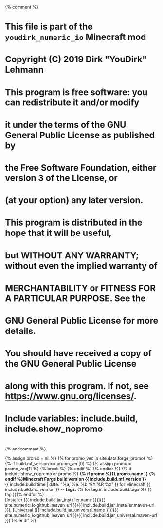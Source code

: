 {% comment %}
# This file is part of the `youdirk_numeric_io` Minecraft mod
# Copyright (C) 2019  Dirk "YouDirk" Lehmann
#
# This program is free software: you can redistribute it and/or modify
# it under the terms of the GNU General Public License as published by
# the Free Software Foundation, either version 3 of the License, or
# (at your option) any later version.
#
# This program is distributed in the hope that it will be useful,
# but WITHOUT ANY WARRANTY; without even the implied warranty of
# MERCHANTABILITY or FITNESS FOR A PARTICULAR PURPOSE.  See the
# GNU General Public License for more details.
#
# You should have received a copy of the GNU General Public License
# along with this program.  If not, see <https://www.gnu.org/licenses/>.

#
# Include variables: include.build, include.show_nopromo
#
{% endcomment %}

{% assign promo = nil %}
{% for promo_vec in site.data.forge_promos %}
{%   if build.mf_version == promo_vec[0] %}
{%     assign promo = promo_vec[1] %}
{%     break %}
{%   endif %}
{% endfor %}
{% if include.show_nopromo or promo %}
**{% if promo
  %}<span class="mf_item_promo" style="background-color: {{
  promo.color }};">{{ promo.name }}</span> {%
endif %}Minecraft Forge build version {{ include.build.mf_version }}**  
<span class="mf_item_stats">{{
  include.build.time | date: "%a, %e. %b %Y %R %z"
}} for Minecraft {{
  include.build.mc_version
}} -- __tags:__ {%
  for tag in include.build.tags %} <span class="mf_item_tag">{{
    tag }}</span>{%
  endfor %}</span>  
<span class="mf_item_link">[Installer ({{
  include.build.jar_installer.name
}})]({{
site.numeric_io.github_maven_url }}/{{
  include.build.jar_installer.maven-url
}}),
[Universal ({{ include.build.jar_universal.name }})]({{
site.numeric_io.github_maven_url }}/{{
  include.build.jar_universal.maven-url
}})</span>
{% endif %}